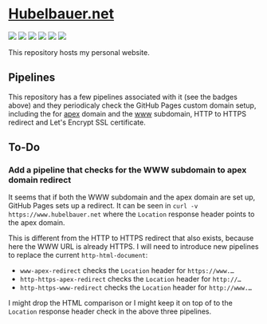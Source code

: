 # [Hubelbauer.net](https://hubelbauer.net)

![](https://github.com/TomasHubelbauer/hubelbauer.net/actions/workflows/pages/pages-build-deployment/badge.svg)
![](https://github.com/tomashubelbauer/hubelbauer.net/workflows/dns-a-records/badge.svg)
![](https://github.com/tomashubelbauer/hubelbauer.net/workflows/dns-aaaa-records/badge.svg)
![](https://github.com/tomashubelbauer/hubelbauer.net/workflows/dns-cname-record/badge.svg)
![](https://github.com/tomashubelbauer/hubelbauer.net/workflows/http-html-document/badge.svg)
![](https://github.com/tomashubelbauer/hubelbauer.net/workflows/https-ssl-certificates/badge.svg)

This repository hosts my personal website.

## Pipelines

This repository has a few pipelines associated with it (see the badges above)
and they periodicaly check the GitHub Pages custom domain setup, including the
for [apex] domain and the [www][www] subdomain, HTTP to HTTPS redirect and Let's
Encrypt SSL certificate.

[apex]: https://docs.github.com/en/pages/configuring-a-custom-domain-for-your-github-pages-site/managing-a-custom-domain-for-your-github-pages-site#configuring-an-apex-domain
[www]: https://docs.github.com/en/pages/configuring-a-custom-domain-for-your-github-pages-site/managing-a-custom-domain-for-your-github-pages-site#configuring-an-apex-domain-and-the-www-subdomain-variant

## To-Do

### Add a pipeline that checks for the WWW subdomain to apex domain redirect

It seems that if both the WWW subdomain and the apex domain are set up, GitHub
Pages sets up a redirect. It can be seen in `curl -v https://www.hubelbauer.net`
where the `Location` response header points to the apex domain.

This is different from the HTTP to HTTPS redirect that also exists, because here
the WWW URL is already HTTPS. I will need to introduce new pipelines to replace
the current `http-html-document`:

- `www-apex-redirect` checks the `Location` header for `https://www.…`
- `http-https-apex-redirect` checks the `Location` header for `http://…`
- `http-https-www-redirect` checks the `Location` header for `http://www.…`

I might drop the HTML comparison or I might keep it on top of to the `Location`
response header check in the above three pipelines.
